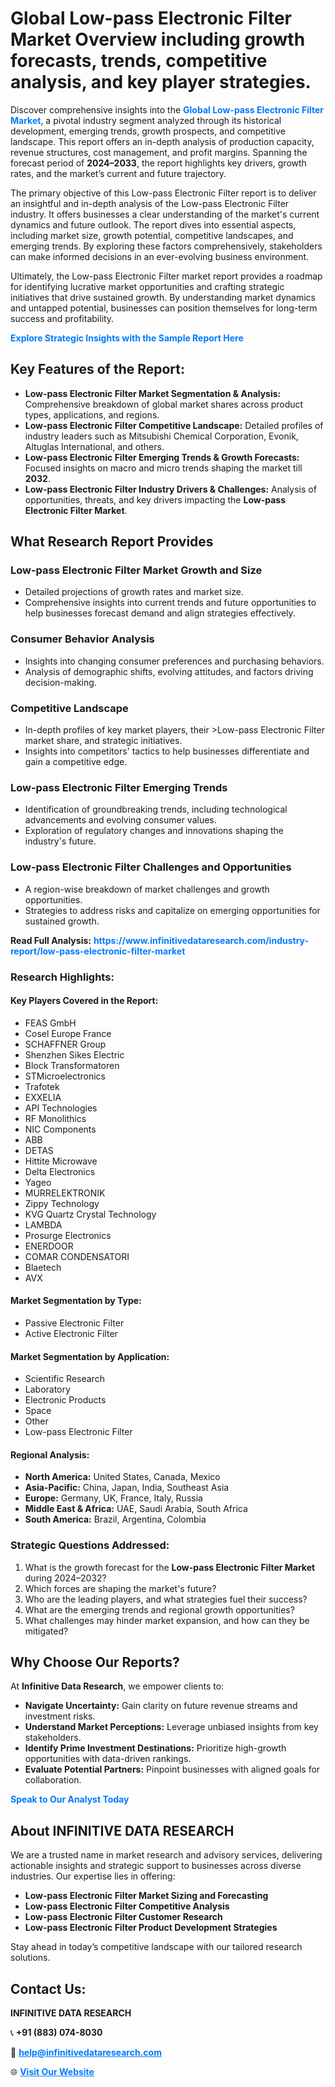 <h1>Global Low-pass Electronic Filter Market Overview including growth forecasts, trends, competitive analysis, and key player strategies.</h1>
<p>
Discover comprehensive insights into the 
<a href="https://www.infinitivedataresearch.com/industry-report/low-pass-electronic-filter-market" rel="dofollow" style="color: #007BFF; text-decoration: none;"><strong>Global Low-pass Electronic Filter Market</strong></a>, a pivotal industry segment analyzed through its historical development, emerging trends, growth prospects, and competitive landscape. This report offers an in-depth analysis of production capacity, revenue structures, cost management, and profit margins. Spanning the forecast period of <strong>2024–2033</strong>, the report highlights key drivers, growth rates, and the market’s current and future trajectory.
</p>
<p>
The primary objective of this Low-pass Electronic Filter report is to deliver an insightful and in-depth analysis of the Low-pass Electronic Filter industry. It offers businesses a clear understanding of the market's current dynamics and future outlook. The report dives into essential aspects, including market size, growth potential, competitive landscapes, and emerging trends. By exploring these factors comprehensively, stakeholders can make informed decisions in an ever-evolving business environment.
</p>
<p>
Ultimately, the Low-pass Electronic Filter market report provides a roadmap for identifying lucrative market opportunities and crafting strategic initiatives that drive sustained growth. By understanding market dynamics and untapped potential, businesses can position themselves for long-term success and profitability.
</p>
<p>
<a href="https://www.infinitivedataresearch.com/request-sample/reportId=107620" style="color: #007BFF; text-decoration: none;"><strong>Explore Strategic Insights with the Sample Report Here</strong></a>
</p>

<h2>Key Features of the Report:</h2>
<ul>
<li><strong>Low-pass Electronic Filter Market Segmentation & Analysis:</strong> Comprehensive breakdown of global market shares across product types, applications, and regions.</li>
<li><strong>Low-pass Electronic Filter Competitive Landscape:</strong> Detailed profiles of industry leaders such as Mitsubishi Chemical Corporation, Evonik, Altuglas International, and others.</li>
<li><strong>Low-pass Electronic Filter Emerging Trends & Growth Forecasts:</strong> Focused insights on macro and micro trends shaping the market till <strong>2032</strong>.</li>
<li><strong>Low-pass Electronic Filter Industry Drivers & Challenges:</strong> Analysis of opportunities, threats, and key drivers impacting the <strong>Low-pass Electronic Filter Market</strong>.</li>
</ul>

<h2>What Research Report Provides</h2>
<h3>Low-pass Electronic Filter Market Growth and Size</h3>
<ul>
<li>Detailed projections of growth rates and market size.</li>
<li>Comprehensive insights into current trends and future opportunities to help businesses forecast demand and align strategies effectively.</li>
</ul>

<h3>Consumer Behavior Analysis</h3>
<ul>
<li>Insights into changing consumer preferences and purchasing behaviors.</li>
<li>Analysis of demographic shifts, evolving attitudes, and factors driving decision-making.</li>
</ul>

<h3>Competitive Landscape</h3>
<ul>
<li>In-depth profiles of key market players, their >Low-pass Electronic Filter market share, and strategic initiatives.</li>
<li>Insights into competitors' tactics to help businesses differentiate and gain a competitive edge.</li>
</ul>

<h3>Low-pass Electronic Filter Emerging Trends</h3>
<ul>
<li>Identification of groundbreaking trends, including technological advancements and evolving consumer values.</li>
<li>Exploration of regulatory changes and innovations shaping the industry's future.</li>
</ul>

<h3>Low-pass Electronic Filter Challenges and Opportunities</h3>
<ul>
<li>A region-wise breakdown of market challenges and growth opportunities.</li>
<li>Strategies to address risks and capitalize on emerging opportunities for sustained growth.</li>
</ul>
<p><strong>Read Full Analysis:</strong> <a href="https://www.infinitivedataresearch.com/industry-report/low-pass-electronic-filter-market" rel="dofollow" style="color: #007BFF; text-decoration: none;"><strong>https://www.infinitivedataresearch.com/industry-report/low-pass-electronic-filter-market</strong></a></p>
<h3>Research Highlights:</h3>
<h4>Key Players Covered in the Report:</h4>
<ul><li>FEAS GmbH</li><li>Cosel Europe France</li><li>SCHAFFNER Group</li><li>Shenzhen Sikes Electric</li><li>Block Transformatoren</li><li>STMicroelectronics</li><li>Trafotek</li><li>EXXELIA</li><li>API Technologies</li><li>RF Monolithics</li><li>NIC Components</li><li>ABB</li><li>DETAS</li><li>Hittite Microwave</li><li>Delta Electronics</li><li>Yageo</li><li>MURRELEKTRONIK</li><li>Zippy Technology</li><li>KVG Quartz Crystal Technology</li><li>LAMBDA</li><li>Prosurge Electronics</li><li>ENERDOOR</li><li>COMAR CONDENSATORI</li><li>Blaetech</li><li>AVX</li></ul>
<h4>Market Segmentation by Type:</h4>
<ul><li>Passive Electronic Filter</li><li>Active Electronic Filter</li></ul>
<h4>Market Segmentation by Application:</h4>
<ul><li>Scientific Research</li><li>Laboratory</li><li>Electronic Products</li><li>Space</li><li>Other</li><li>Low-pass Electronic Filter</li></ul>

<h4>Regional Analysis:</h4>
<ul>
<li><strong>North America:</strong> United States, Canada, Mexico</li>
<li><strong>Asia-Pacific:</strong> China, Japan, India, Southeast Asia</li>
<li><strong>Europe:</strong> Germany, UK, France, Italy, Russia</li>
<li><strong>Middle East & Africa:</strong> UAE, Saudi Arabia, South Africa</li>
<li><strong>South America:</strong> Brazil, Argentina, Colombia</li>
</ul>

<h3>Strategic Questions Addressed:</h3>
<ol>
<li>What is the growth forecast for the <strong>Low-pass Electronic Filter Market</strong> during 2024–2032?</li>
<li>Which forces are shaping the market's future?</li>
<li>Who are the leading players, and what strategies fuel their success?</li>
<li>What are the emerging trends and regional growth opportunities?</li>
<li>What challenges may hinder market expansion, and how can they be mitigated?</li>
</ol>

<h2>Why Choose Our Reports?</h2>
<p>At <strong>Infinitive Data Research</strong>, we empower clients to:</p>
<ul>
<li><strong>Navigate Uncertainty:</strong> Gain clarity on future revenue streams and investment risks.</li>
<li><strong>Understand Market Perceptions:</strong> Leverage unbiased insights from key stakeholders.</li>
<li><strong>Identify Prime Investment Destinations:</strong> Prioritize high-growth opportunities with data-driven rankings.</li>
<li><strong>Evaluate Potential Partners:</strong> Pinpoint businesses with aligned goals for collaboration.</li>
</ul>
<p><a href="https://www.infinitivedataresearch.com/industry-report/low-pass-electronic-filter-market" rel="dofollow" style="color: #007BFF; text-decoration: none;"><strong>Speak to Our Analyst Today</strong></a></p>

<h2>About INFINITIVE DATA RESEARCH</h2>
<p>We are a trusted name in market research and advisory services, delivering actionable insights and strategic support to businesses across diverse industries. Our expertise lies in offering:</p>
<ul>
<li><strong>Low-pass Electronic Filter Market Sizing and Forecasting</strong></li>
<li><strong>Low-pass Electronic Filter Competitive Analysis</strong></li>
<li><strong>Low-pass Electronic Filter Customer Research</strong></li>
<li><strong>Low-pass Electronic Filter Product Development Strategies</strong></li>
</ul>
<p>Stay ahead in today’s competitive landscape with our tailored research solutions.</p>

<h2>Contact Us:</h2>
<p><strong>INFINITIVE DATA RESEARCH</strong></p>
<p>📞 <strong>+91 (883) 074-8030</strong></p>
<p>📧 <strong><a href="mailto:help@infinitivedataresearch.com" style="color: #007BFF;">help@infinitivedataresearch.com</a></strong></p>
<p>🌐 <strong><a href="https://www.infinitivedataresearch.com" rel="dofollow" style="color: #007BFF;">Visit Our Website</a></strong></p>